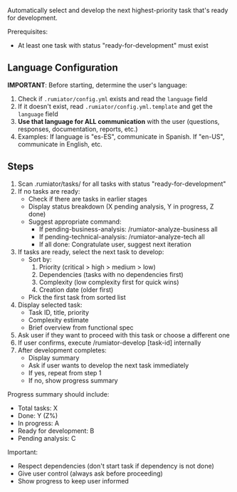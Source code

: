 Automatically select and develop the next highest-priority task that's ready for development.

Prerequisites:
- At least one task with status "ready-for-development" must exist

## Language Configuration
**IMPORTANT**: Before starting, determine the user's language:
1. Check if `.rumiator/config.yml` exists and read the `language` field
2. If it doesn't exist, read `.rumiator/config.yml.template` and get the `language` field
3. **Use that language for ALL communication** with the user (questions, responses, documentation, reports, etc.)
4. Examples: If language is "es-ES", communicate in Spanish. If "en-US", communicate in English, etc.

## Steps

1. Scan .rumiator/tasks/ for all tasks with status "ready-for-development"
2. If no tasks are ready:
   - Check if there are tasks in earlier stages
   - Display status breakdown (X pending analysis, Y in progress, Z done)
   - Suggest appropriate command:
     * If pending-business-analysis: /rumiator-analyze-business all
     * If pending-technical-analysis: /rumiator-analyze-tech all
     * If all done: Congratulate user, suggest next iteration
3. If tasks are ready, select the next task to develop:
   - Sort by:
     1. Priority (critical > high > medium > low)
     2. Dependencies (tasks with no dependencies first)
     3. Complexity (low complexity first for quick wins)
     4. Creation date (older first)
   - Pick the first task from sorted list
4. Display selected task:
   - Task ID, title, priority
   - Complexity estimate
   - Brief overview from functional spec
5. Ask user if they want to proceed with this task or choose a different one
6. If user confirms, execute /rumiator-develop [task-id] internally
7. After development completes:
   - Display summary
   - Ask if user wants to develop the next task immediately
   - If yes, repeat from step 1
   - If no, show progress summary

Progress summary should include:
- Total tasks: X
- Done: Y (Z%)
- In progress: A
- Ready for development: B
- Pending analysis: C

Important:
- Respect dependencies (don't start task if dependency is not done)
- Give user control (always ask before proceeding)
- Show progress to keep user informed
